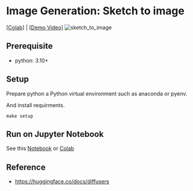 # Image Generation: Sketch to image
[[Colab](https://colab.research.google.com/github/MrSyee/dl_apps/blob/main/image_generation/sketch_to_image.ipynb)] | [[Demo Video](https://youtu.be/GwZSNNzzj4s)]
![sketch_to_image](https://github.com/MrSyee/dl_apps/assets/17582508/9f1e60c3-f612-499c-90ed-e42d2a6ad379)


## Prerequisite
- python: 3.10+

## Setup
Prepare python a Python virtual environment such as anaconda or pyenv.

And install requirments.
```
make setup
```

## Run on Jupyter Notebook
See this [Notebook](sketch_to_image.ipynb) or [Colab](https://colab.research.google.com/github/MrSyee/dl_apps/blob/main/image_generation/sketch_to_image.ipynb)

## Reference
- https://huggingface.co/docs/diffusers
